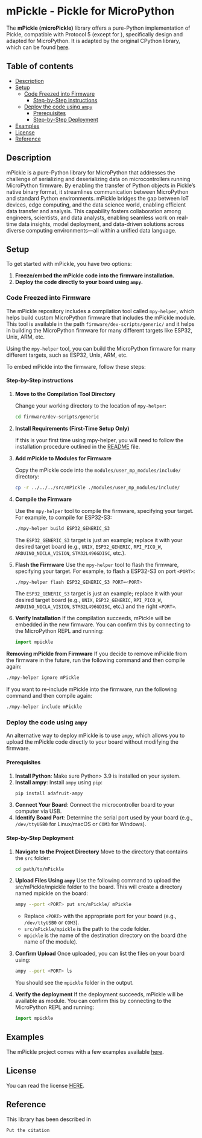 # mPickle - Pickle for MicroPython <!-- omit in toc -->
The **mPickle (microPickle)** library offers a pure-Python implementation of Pickle, compatible with Protocol 5 (except for ), specifically design and adapted for MicroPython. It is adapted by the original CPython library, which can be found [here](https://github.com/python/cpython/blob/main/Lib/pickle.py).

## Table of contents <!-- omit in toc -->
- [Description](#description)
- [Setup](#setup)
  - [Code Freezed into Firmware](#code-freezed-into-firmware)
    - [Step-by-Step instructions](#step-by-step-instructions)
  - [Deploy the code using `ampy`](#deploy-the-code-using-ampy)
    - [Prerequisites](#prerequisites)
    - [Step-by-Step Deployment](#step-by-step-deployment)
- [Examples](#examples)
- [License](#license)
- [Reference](#reference)

## Description
mPickle is a pure-Python library for MicroPython that addresses the challenge of serializing and deserializing data on microcontrollers running MicroPython firmware. By enabling the transfer of Python objects in Pickle’s native binary format, it streamlines communication between MicroPython and standard Python environments. mPickle bridges the gap between IoT devices, edge computing, and the data science world, enabling efficient data transfer and analysis. This capability fosters collaboration among engineers, scientists, and data analysts, enabling seamless work on real-time data insights, model deployment, and data-driven solutions across diverse computing environments—all within a unified data language.

## Setup
To get started with mPickle, you have two options:
1. **Freeze/embed the mPickle code into the firmware installation.**
2. **Deploy the code directly to your board using `ampy`.**

### Code Freezed into Firmware

The mPickle repository includes a compilation tool called `mpy-helper`, which helps build custom MicroPython firmware that includes the mPickle module. This tool is available in the path `firmware/dev-scripts/generic/` and it helps in building the MicroPython firmware for many different targets like ESP32, Unix, ARM, etc.

Using the `mpy-helper` tool, you can build the MicroPython firmware for many different targets, such as ESP32, Unix, ARM, etc.

To embed mPickle into the firmware, follow these steps:

#### Step-by-Step instructions

1. **Move to the Compilation Tool Directory**

   Change your working directory to the location of `mpy-helper`:
   ```sh
   cd firmware/dev-scripts/generic
   ```
2. **Install Requirements (First-Time Setup Only)**

   If this is your first time using mpy-helper, you will need to follow the installation procedure outlined in the [README](firmware/dev-scripts/generic/README.md#installation) file.

3. **Add mPickle to Modules for Firmware**

   Copy the mPickle code into the `modules/user_mp_modules/include/` directory:
   ```sh
   cp -r ../../../src/mPickle ./modules/user_mp_modules/include/
   ```
4. **Compile the Firmware**

   Use the `mpy-helper` tool to compile the firmware, specifying your target. For example, to compile for ESP32-S3:

   ```sh
   ./mpy-helper build ESP32_GENERIC_S3
   ```

   The `ESP32_GENERIC_S3` target is just an example; replace it with your desired target board (e.g., `UNIX`, `ESP32_GENERIC`, `RPI_PICO_W`, `ARDUINO_NICLA_VISION`, `STM32L496GDISC`, etc.).

5. **Flash the Firmware**
   Use the `mpy-helper` tool to flash the firmware, specifying your target. For example, to flash a ESP32-S3 on port `<PORT>`:

   ```sh
   ./mpy-helper flash ESP32_GENERIC_S3 PORT=<PORT>
   ```

   The `ESP32_GENERIC_S3` target is just an example; replace it with your desired target board (e.g., `UNIX`, `ESP32_GENERIC`, `RPI_PICO_W`, `ARDUINO_NICLA_VISION`, `STM32L496GDISC`, etc.) and the right `<PORT>`.

6. **Verify Installation**
   If the compilation succeeds, mPickle will be embedded in the new firmware. You can confirm this by connecting to the MicroPython REPL and running:
   ```python
   import mpickle
   ```

**Removing mPickle from Firmware**
If you decide to remove mPickle from the firmware in the future, run the following command and then compile again:
```sh
./mpy-helper ignore mPickle
```
If you want to re-include mPickle into the firmware, run the following command and then compile again:
```sh
./mpy-helper include mPickle
```

### Deploy the code using `ampy`
An alternative way to deploy mPickle is to use `ampy`, which allows you to upload the mPickle code directly to your board without modifying the firmware.

#### Prerequisites
1. **Install Python**: Make sure Python> 3.9 is installed on your system.
2. **Install ampy**: Install `ampy` using `pip`:
   ```sh
   pip install adafruit-ampy
   ```
3. **Connect Your Board**: Connect the microcontroller board to your computer via USB.
4. **Identify Board Port**: Determine the serial port used by your board (e.g., `/dev/ttyUSB0` for Linux/macOS or `COM3` for Windows).

#### Step-by-Step Deployment
1. **Navigate to the Project Directory**
   Move to the directory that contains the `src` folder:
   ```sh
   cd path/to/mPickle
   ```

2. **Upload Files Using `ampy`**
   Use the following command to upload the src/mPickle/mpickle folder to the board. This will create a directory named mpickle on the board:
   ```sh
   ampy --port <PORT> put src/mPickle/ mPickle
   ```

   - Replace `<PORT>` with the appropriate port for your board (e.g., `/dev/ttyUSB0` or `COM3`).
   - `src/mPickle/mpickle` is the path to the code folder.
   - `mpickle` is the name of the destination directory on the board (the name of the module).

3. **Confirm Upload**
   Once uploaded, you can list the files on your board using:
   ```sh
   ampy --port <PORT> ls
   ```
   You should see the `mpickle` folder in the output.

6. **Verify the deployment**
   If the deployment succeeds, mPickle will be available as module. You can confirm this by connecting to the MicroPython REPL and running:
   ```python
   import mpickle
   ```

## Examples
The mPickle project comes with a few examples available [here](/examples).

## License
You can read the license [HERE](/LICENSE).

## Reference
This library has been described in 
```
Put the citation
```